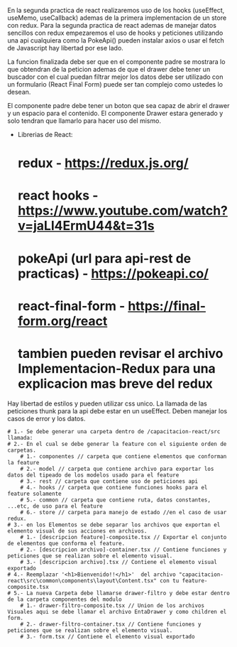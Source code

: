 En la segunda practica de react realizaremos uso de los hooks (useEffect, useMemo, useCallback) ademas de la primera implementacion de un store con redux.
Para la segunda practica de react ademas de manejar datos sencillos con redux empezaremos el uso de hooks y peticiones utilizando una api cualquiera como la PokeApi()
pueden instalar axios o usar el fetch de Javascript hay libertad por ese lado.

La funcion finalizada debe ser que en el componente padre se mostrara lo que obtendran de la peticion ademas de que el drawer debe tener un buscador con el cual puedan filtrar mejor los datos
debe ser utilizado con un formulario (React Final Form) puede ser tan complejo como ustedes lo desean.

El componente padre debe tener un boton que sea capaz de abrir el drawer y un espacio para el contenido.
El componente Drawer estara generado y solo tendran que llamarlo para hacer uso del mismo.

- Librerias de React:
  # redux - https://redux.js.org/
  # react hooks - https://www.youtube.com/watch?v=jaLl4ErmU44&t=31s
  # pokeApi (url para api-rest de practicas) - https://pokeapi.co/
  # react-final-form - https://final-form.org/react
  # tambien pueden revisar el archivo Implementacion-Redux para una explicacion mas breve del redux

Hay libertad de estilos y pueden utilizar css unico.
La llamada de las peticiones thunk para la api debe estar en un useEffect.
Deben manejar los casos de error y los datos.

    # 1.- Se debe generar una carpeta dentro de /capacitacion-react/src llamada:
    # 2.- En el cual se debe generar la feature con el siguiente orden de carpetas.
        # 1.- componentes // carpeta que contiene elementos que conforman la feature
        # 2.- model // carpeta que contiene archivo para exportar los datos del tipeado de los modelos usado para el feature
        # 3.- rest // carpeta que contiene uso de peticiones api
        # 4.- hooks // carpeta que contiene funciones hooks para el feature solamente
        # 5.- common // carpeta que contiene ruta, datos constantes, ...etc, de uso para el feature
        # 6.- store // carpeta para manejo de estado //en el caso de usar redux.
    # 3.- en los Elementos se debe separar los archivos que exportan el elemento visual de sus acciones en archivos.
        # 1.- [descripcion feature]-composite.tsx // Exportar el conjunto de elementos que conforma el feature.
        # 2.- [descripcion archivo]-container.tsx // Contiene funciones y peticiones que se realizan sobre el elemento visual.
        # 3.- [descripcion archivo].tsx // Contiene el elemento visual exportado
    # 4.- Reemplazar '<h1>Bienvenido!!</h1>'  del archivo "capacitacion-react\src\common\components\layout\Content.tsx" con tu feature-composite.tsx
    # 5.- La nueva Carpeta debe llamarse drawer-filtro y debe estar dentro de la carpeta componentes del modulo
        # 1.- drawer-filtro-composite.tsx // Union de los archivos Visuales aqui se debe llamar el archivo EntaDrawer y como children el form.
        # 2.- drawer-filtro-container.tsx // Contiene funciones y peticiones que se realizan sobre el elemento visual.
        # 3.- form.tsx // Contiene el elemento visual exportado
